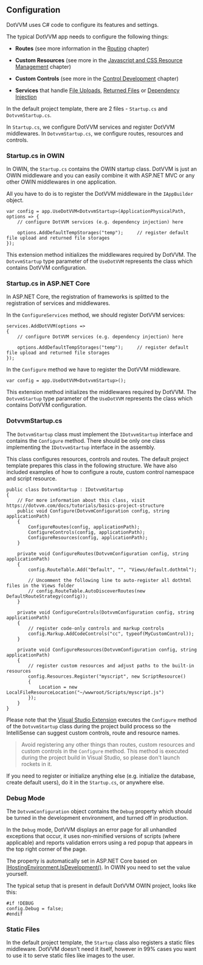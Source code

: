 ## Configuration

DotVVM uses C# code to configure its features and settings. 

The typical DotVVM app needs to configure the following things:

+ **Routes** (see more information in the [Routing](/docs/tutorials/basics-routing/{branch}) chapter)

+ **Custom Resources** (see more in the [Javascript and CSS Resource Management](/docs/tutorials/basics-javascript-and-css/{branch}) chapter)

+ **Custom Controls** (see more in the [Control Development](/docs/tutorials/control-development-introduction/{branch}) chapter)

+ **Services** that handle [File Uploads](/docs/controls/builtin/FileUpload/{branch}), [Returned Files](/docs/tutorials/advanced-returning-files/{branch}) or [Dependency Injection](/docs/tutorials/advanced-ioc-di-container/{branch})

In the default project template, there are 2 files - `Startup.cs` and `DotvvmStartup.cs`. 

In `Startup.cs`, we configure DotVVM services and register DotVVM middlewares. In `DotvvmStartup.cs`, we configure routes, resources and controls.


### Startup.cs in OWIN

In OWIN, the `Startup.cs` contains the OWIN startup class. DotVVM is just an OWIN middleware and you can easily combine it with ASP.NET MVC or any other OWIN middlewares in one application. 

All you have to do is to register the DotVVM middleware in the `IAppBuilder` object.

```CSHARP
var config = app.UseDotVVM<DotvvmStartup>(ApplicationPhysicalPath, options => {
    // configure DotVVM services (e.g. dependency injection) here

    options.AddDefaultTempStorages("temp");     // register default file upload and returned file storages
});
```

This extension method initializes the middlewares required by DotVVM. The `DotvvmStartup` type parameter of the `UseDotVVM` represents the class which contains DotVVM configuration.

### Startup.cs in ASP.NET Core

In ASP.NET Core, the registration of frameworks is splitted to the registration of services and middlewares. 

In the `ConfigureServices` method, we should register DotVVM services:

```CSHARP
services.AddDotVVM(options =>
{
    // configure DotVVM services (e.g. dependency injection) here

    options.AddDefaultTempStorages("temp");     // register default file upload and returned file storages
});
```

In the `Configure` method we have to register the DotVVM middleware.

```CSHARP
var config = app.UseDotVVM<DotvvmStartup>();
```

This extension method initializes the middlewares required by DotVVM. The `DotvvmStartup` type parameter of the `UseDotVVM` represents the class which contains DotVVM configuration.

### DotvvmStartup.cs

The `DotvvmStartup` class must implement the `IDotvvmStartup` interface and contains the `Configure` method. There should be only one class implementing the `IDotvvmStartup` interface in the assembly.

This class configures resources, controls and routes. The default project template prepares this class in the following structure. 
We have also included examples of how to configure a route, custom control namespace and script resource.

```CSHARP
public class DotvvmStartup : IDotvvmStartup
{
    // For more information about this class, visit https://dotvvm.com/docs/tutorials/basics-project-structure
    public void Configure(DotvvmConfiguration config, string applicationPath)
    {
        ConfigureRoutes(config, applicationPath);
        ConfigureControls(config, applicationPath);
        ConfigureResources(config, applicationPath);
    }

    private void ConfigureRoutes(DotvvmConfiguration config, string applicationPath)
    {
        config.RouteTable.Add("Default", "", "Views/default.dothtml");

        // Uncomment the following line to auto-register all dothtml files in the Views folder
        // config.RouteTable.AutoDiscoverRoutes(new DefaultRouteStrategy(config));    
    }

    private void ConfigureControls(DotvvmConfiguration config, string applicationPath)
    {
        // register code-only controls and markup controls
        config.Markup.AddCodeControls("cc", typeof(MyCustomControl));
    }

    private void ConfigureResources(DotvvmConfiguration config, string applicationPath)
    {
        // register custom resources and adjust paths to the built-in resources
        config.Resources.Register("myscript", new ScriptResource()
        {
            Location = new LocalFileResourceLocation("~/wwwroot/Scripts/myscript.js")
        });
    }
}
```

Please note that the [Visual Studio Extension](/landing/dotvvm-for-visual-studio-extension) executes the `Configure` method of the `DotvvmStartup` class during the project build process so the IntelliSense can suggest custom controls, route and resource names.

> Avoid registering any other things than routes, custom resources and custom controls in the `Configure` method.
> This method is executed during the project build in Visual Studio, so please don't launch rockets in it.

If you need to register or initialize anything else (e.g. initialize the database, create default users), do it in the `Startup.cs`, or anywhere else.

### Debug Mode

The `DotvvmConfiguration` object contains the `Debug` property which should be turned in the development environment, and turned off in production.

In the `Debug` mode, DotVVM displays an error page for all unhandled exceptions that occur, it uses non-minified versions of scripts (where applicable) and reports validation errors using a red popup that appears in the top right corner of the page.

The property is automatically set in ASP.NET Core based on [IHostingEnvironment.IsDevelopment()](https://docs.microsoft.com/en-us/aspnet/core/api/microsoft.aspnetcore.hosting.hostingenvironmentextensions#Microsoft_AspNetCore_Hosting_HostingEnvironmentExtensions_IsDevelopment_Microsoft_AspNetCore_Hosting_IHostingEnvironment_). In OWIN you need to set the value yourself. 

The typical setup that is present in default DotVVM OWIN project, looks like this:

```CSHARP
#if !DEBUG
config.Debug = false;
#endif
```

### Static Files

In the default project template, the `Startup` class also registers a static files middleware. DotVVM doesn't need it itself, however in 99% cases you want to use it to serve static files like images to the user.
